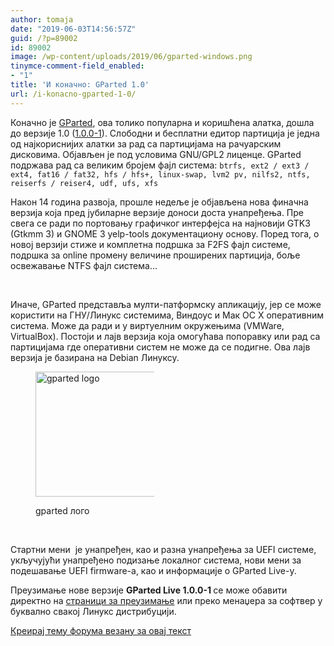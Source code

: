 ```yaml
---
author: tomaja
date: "2019-06-03T14:56:57Z"
guid: /?p=89002
id: 89002
image: /wp-content/uploads/2019/06/gparted-windows.png
tinymce-comment-field_enabled:
- "1"
title: 'И коначно: GParted 1.0'
url: /i-konacno-gparted-1-0/
---
```

Коначно је <a href="https://gparted.org/index.php" target="_blank" rel="noopener noreferrer">GParted</a>, ова толико популарна и коришћена алатка, дошла до верзије 1.0 (<a href="https://gparted.org/news.php?item=225" target="_blank" rel="noopener noreferrer">1.0.0-1</a>). Слободни и бесплатни едитор партиција је једна од најкориснијих алатки за рад са партицијама на рачуарским дисковима. Објављен је под условима GNU/GPL2 лиценце. GParted подржава рад са великим бројем фајл система: `btrfs, ext2 / ext3 / ext4, fat16 / fat32, hfs / hfs+, linux-swap, lvm2 pv, nilfs2, ntfs, reiserfs / reiser4, udf, ufs, xfs`

<p class="mgbot_20">
  Након 14 година развоја, прошле недеље је објављена нова финачна верзија која пред јубиларне верзије доноси доста унапређења. Пре свега се ради по портовању графичког интерфејса на најновији GTK3 (Gtkmm 3) и GNOME 3 yelp-tools документациону основу. Поред тога, о новој верзији стиже и комплетна подршка за F2FS фајл системе, подршка за online промену величине проширених партиција, боље освежавање NTFS фајл система&#8230;
</p>

&nbsp;

<p class="mgbot_20">
  Иначе, GParted представља мулти-патформску апликацију, јер се може користити на ГНУ/Линукс системима, Виндоус и Мак ОС X оперативним система. Може да ради и у виртуелним окружењима (VMWare, VirtualBox). Постоји и лајв верзија која омогућава попоравку или рад са партицијама где оперативни систем не може да се подигне. Ова лајв верзија је базирана на Debian Линуксу.
</p><figure id="attachment_89005" aria-describedby="caption-attachment-89005" style="width: 190px" class="wp-caption alignright">

<img class="size-full wp-image-89005" src="/wp-content/uploads/2019/06/gparted_logo3_small.png" alt="gparted logo" width="200" height="200" srcset="https://linuxo.org/wp-content/uploads/2019/06/gparted_logo3_small.png 200w, https://linuxo.org/wp-content/uploads/2019/06/gparted_logo3_small-150x150.png 150w" sizes="(max-width: 200px) 100vw, 200px" /> <figcaption id="caption-attachment-89005" class="wp-caption-text">gparted лого</figcaption></figure> 

&nbsp;

<p class="mgbot_20">
  Стартни мени  је унапређен, као и разна унапређења за UEFI системе, укључујући унапређено подизање локалног система, нови мени за подешавање UEFI firmware-a, као и информације о GParted Live-у.
</p>

<p class="mgbot_20">
  Преузимање нове верзије <strong>GParted Live 1.0.0-1 </strong>се може обавити директно на <a href="https://gparted.org/download.php" target="_blank" rel="noopener noreferrer">страници за преузимање</a> или преко менаџера за софтвер у буквално свакој Линукс дистрибуцији.
</p>

[Креирај тему форума везану за овај текст](https://linuxo.org/nova-tema-na-forumu/?se_pid=89002)